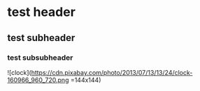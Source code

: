 # test header

## test subheader

### test subsubheader

![clock](https://cdn.pixabay.com/photo/2013/07/13/13/24/clock-160966_960_720.png =144x144)
